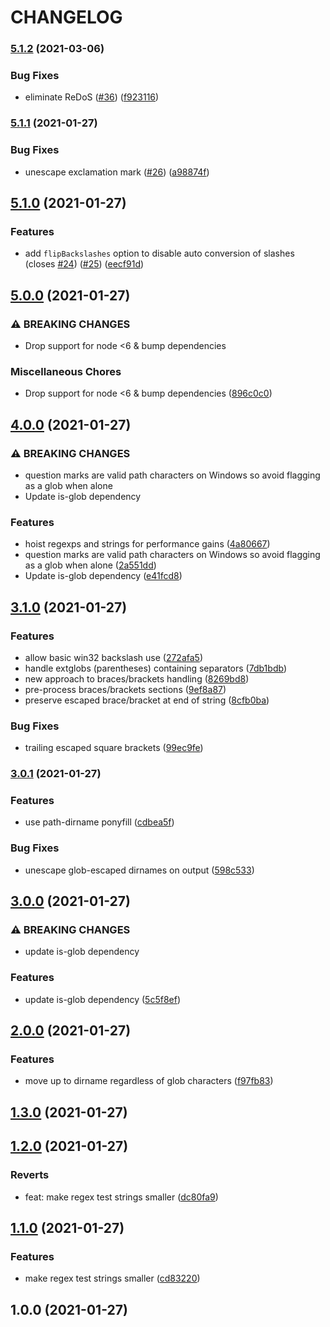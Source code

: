 # CHANGELOG

### [5.1.2](https://github.com/gulpjs/glob-parent/compare/v5.1.1...v5.1.2) \(2021-03-06\)

### Bug Fixes

* eliminate ReDoS \([\#36](https://github.com/gulpjs/glob-parent/issues/36)\) \([f923116](https://github.com/gulpjs/glob-parent/commit/f9231168b0041fea3f8f954b3cceb56269fc6366)\)

### [5.1.1](https://github.com/gulpjs/glob-parent/compare/v5.1.0...v5.1.1) \(2021-01-27\)

### Bug Fixes

* unescape exclamation mark \([\#26](https://github.com/gulpjs/glob-parent/issues/26)\) \([a98874f](https://github.com/gulpjs/glob-parent/commit/a98874f1a59e407f4fb1beb0db4efa8392da60bb)\)

## [5.1.0](https://github.com/gulpjs/glob-parent/compare/v5.0.0...v5.1.0) \(2021-01-27\)

### Features

* add `flipBackslashes` option to disable auto conversion of slashes \(closes [\#24](https://github.com/gulpjs/glob-parent/issues/24)\) \([\#25](https://github.com/gulpjs/glob-parent/issues/25)\) \([eecf91d](https://github.com/gulpjs/glob-parent/commit/eecf91d5e3834ed78aee39c4eaaae654d76b87b3)\)

## [5.0.0](https://github.com/gulpjs/glob-parent/compare/v4.0.0...v5.0.0) \(2021-01-27\)

### ⚠ BREAKING CHANGES

* Drop support for node &lt;6 & bump dependencies

### Miscellaneous Chores

* Drop support for node &lt;6 & bump dependencies \([896c0c0](https://github.com/gulpjs/glob-parent/commit/896c0c00b4e7362f60b96e7fc295ae929245255a)\)

## [4.0.0](https://github.com/gulpjs/glob-parent/compare/v3.1.0...v4.0.0) \(2021-01-27\)

### ⚠ BREAKING CHANGES

* question marks are valid path characters on Windows so avoid flagging as a glob when alone
* Update is-glob dependency

### Features

* hoist regexps and strings for performance gains \([4a80667](https://github.com/gulpjs/glob-parent/commit/4a80667c69355c76a572a5892b0f133c8e1f457e)\)
* question marks are valid path characters on Windows so avoid flagging as a glob when alone \([2a551dd](https://github.com/gulpjs/glob-parent/commit/2a551dd0dc3235e78bf3c94843d4107072d17841)\)
* Update is-glob dependency \([e41fcd8](https://github.com/gulpjs/glob-parent/commit/e41fcd895d1f7bc617dba45c9d935a7949b9c281)\)

## [3.1.0](https://github.com/gulpjs/glob-parent/compare/v3.0.1...v3.1.0) \(2021-01-27\)

### Features

* allow basic win32 backslash use \([272afa5](https://github.com/gulpjs/glob-parent/commit/272afa5fd070fc0f796386a5993d4ee4a846988b)\)
* handle extglobs \(parentheses\) containing separators \([7db1bdb](https://github.com/gulpjs/glob-parent/commit/7db1bdb0756e55fd14619e8ce31aa31b17b117fd)\)
* new approach to braces/brackets handling \([8269bd8](https://github.com/gulpjs/glob-parent/commit/8269bd89290d99fac9395a354fb56fdcdb80f0be)\)
* pre-process braces/brackets sections \([9ef8a87](https://github.com/gulpjs/glob-parent/commit/9ef8a87f66b1a43d0591e7a8e4fc5a18415ee388)\)
* preserve escaped brace/bracket at end of string \([8cfb0ba](https://github.com/gulpjs/glob-parent/commit/8cfb0ba84202d51571340dcbaf61b79d16a26c76)\)

### Bug Fixes

* trailing escaped square brackets \([99ec9fe](https://github.com/gulpjs/glob-parent/commit/99ec9fecc60ee488ded20a94dd4f18b4f55c4ccf)\)

### [3.0.1](https://github.com/gulpjs/glob-parent/compare/v3.0.0...v3.0.1) \(2021-01-27\)

### Features

* use path-dirname ponyfill \([cdbea5f](https://github.com/gulpjs/glob-parent/commit/cdbea5f32a58a54e001a75ddd7c0fccd4776aacc)\)

### Bug Fixes

* unescape glob-escaped dirnames on output \([598c533](https://github.com/gulpjs/glob-parent/commit/598c533bdf49c1428bc063aa9b8db40c5a86b030)\)

## [3.0.0](https://github.com/gulpjs/glob-parent/compare/v2.0.0...v3.0.0) \(2021-01-27\)

### ⚠ BREAKING CHANGES

* update is-glob dependency

### Features

* update is-glob dependency \([5c5f8ef](https://github.com/gulpjs/glob-parent/commit/5c5f8efcee362a8e7638cf8220666acd8784f6bd)\)

## [2.0.0](https://github.com/gulpjs/glob-parent/compare/v1.3.0...v2.0.0) \(2021-01-27\)

### Features

* move up to dirname regardless of glob characters \([f97fb83](https://github.com/gulpjs/glob-parent/commit/f97fb83be2e0a9fc8d3b760e789d2ecadd6aa0c2)\)

## [1.3.0](https://github.com/gulpjs/glob-parent/compare/v1.2.0...v1.3.0) \(2021-01-27\)

## [1.2.0](https://github.com/gulpjs/glob-parent/compare/v1.1.0...v1.2.0) \(2021-01-27\)

### Reverts

* feat: make regex test strings smaller \([dc80fa9](https://github.com/gulpjs/glob-parent/commit/dc80fa9658dca20549cfeba44bbd37d5246fcce0)\)

## [1.1.0](https://github.com/gulpjs/glob-parent/compare/v1.0.0...v1.1.0) \(2021-01-27\)

### Features

* make regex test strings smaller \([cd83220](https://github.com/gulpjs/glob-parent/commit/cd832208638f45169f986d80fcf66e401f35d233)\)

## 1.0.0 \(2021-01-27\)

